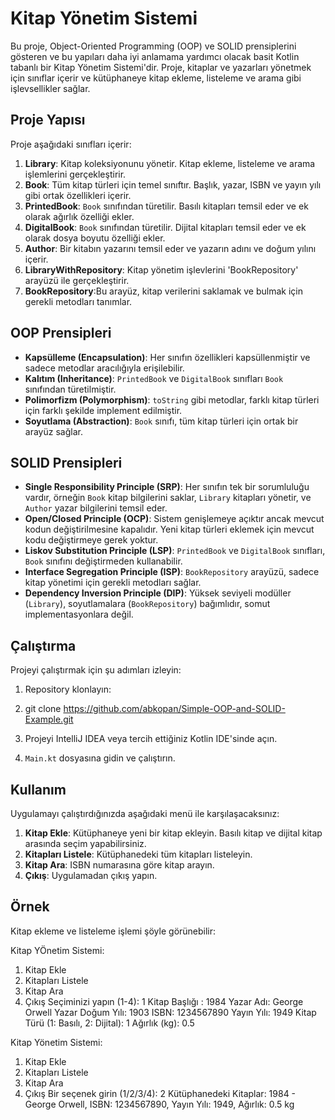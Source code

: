 # Kitap Yönetim Sistemi

Bu proje, Object-Oriented Programming (OOP) ve SOLID prensiplerini gösteren ve bu yapıları daha iyi anlamama yardımcı olacak basit Kotlin tabanlı bir Kitap Yönetim Sistemi'dir. Proje, kitaplar ve yazarları yönetmek için sınıflar içerir ve kütüphaneye kitap ekleme, listeleme ve arama gibi işlevsellikler sağlar.

## Proje Yapısı

Proje aşağıdaki sınıfları içerir:

1. **Library**: Kitap koleksiyonunu yönetir. Kitap ekleme, listeleme ve arama işlemlerini gerçekleştirir.
2. **Book**: Tüm kitap türleri için temel sınıftır. Başlık, yazar, ISBN ve yayın yılı gibi ortak özellikleri içerir.
3. **PrintedBook**: `Book` sınıfından türetilir. Basılı kitapları temsil eder ve ek olarak ağırlık özelliği ekler.
4. **DigitalBook**: `Book` sınıfından türetilir. Dijital kitapları temsil eder ve ek olarak dosya boyutu özelliği ekler.
5. **Author**: Bir kitabın yazarını temsil eder ve yazarın adını ve doğum yılını içerir.
6. **LibraryWithRepository**: Kitap yönetim işlevlerini 'BookRepository' arayüzü ile gerçekleştirir.
7. **BookRepository**:Bu arayüz, kitap verilerini saklamak ve bulmak için gerekli metodları tanımlar.

## OOP Prensipleri

- **Kapsülleme (Encapsulation)**: Her sınıfın özellikleri kapsüllenmiştir ve sadece metodlar aracılığıyla erişilebilir.
- **Kalıtım (Inheritance)**: `PrintedBook` ve `DigitalBook` sınıfları `Book` sınıfından türetilmiştir.
- **Polimorfizm (Polymorphism)**: `toString` gibi metodlar, farklı kitap türleri için farklı şekilde implement edilmiştir.
- **Soyutlama (Abstraction)**: `Book` sınıfı, tüm kitap türleri için ortak bir arayüz sağlar.

## SOLID Prensipleri

- **Single Responsibility Principle (SRP)**: Her sınıfın tek bir sorumluluğu vardır, örneğin `Book` kitap bilgilerini saklar, `Library` kitapları yönetir, ve `Author` yazar bilgilerini temsil eder.
- **Open/Closed Principle (OCP)**: Sistem genişlemeye açıktır ancak mevcut kodun değiştirilmesine kapalıdır. Yeni kitap türleri eklemek için mevcut kodu değiştirmeye gerek yoktur.
- **Liskov Substitution Principle (LSP)**: `PrintedBook` ve `DigitalBook` sınıfları, `Book` sınıfını değiştirmeden kullanabilir.
- **Interface Segregation Principle (ISP)**: `BookRepository` arayüzü, sadece kitap yönetimi için gerekli metodları sağlar.
- **Dependency Inversion Principle (DIP)**: Yüksek seviyeli modüller (`Library`), soyutlamalara (`BookRepository`) bağımlıdır, somut implementasyonlara değil.

## Çalıştırma

Projeyi çalıştırmak için şu adımları izleyin:

1. Repository klonlayın:
2. 
    git clone https://github.com/abkopan/Simple-OOP-and-SOLID-Example.git
   
3. Projeyi IntelliJ IDEA veya tercih ettiğiniz Kotlin IDE'sinde açın.

4. `Main.kt` dosyasına gidin ve çalıştırın.

## Kullanım

Uygulamayı çalıştırdığınızda aşağıdaki menü ile karşılaşacaksınız:

1. **Kitap Ekle**: Kütüphaneye yeni bir kitap ekleyin. Basılı kitap ve dijital kitap arasında seçim yapabilirsiniz.
2. **Kitapları Listele**: Kütüphanedeki tüm kitapları listeleyin.
3. **Kitap Ara**: ISBN numarasına göre kitap arayın.
4. **Çıkış**: Uygulamadan çıkış yapın.

## Örnek

Kitap ekleme ve listeleme işlemi şöyle görünebilir:

Kitap YÖnetim Sistemi:
1. Kitap Ekle
2. Kitapları Listele
3. Kitap Ara
4. Çıkış
Seçiminizi yapın (1-4):  1
Kitap Başlığı : 1984
Yazar Adı: George Orwell
Yazar Doğum Yılı: 1903
ISBN: 1234567890
Yayın Yılı: 1949
Kitap Türü (1: Basılı, 2: Dijital): 1
Ağırlık (kg): 0.5

Kitap Yönetim Sistemi:
1. Kitap Ekle
2. Kitapları Listele
3. Kitap Ara
4. Çıkış
Bir seçenek girin (1/2/3/4): 2
Kütüphanedeki Kitaplar:
1984 - George Orwell, ISBN: 1234567890, Yayın Yılı: 1949, Ağırlık: 0.5 kg
